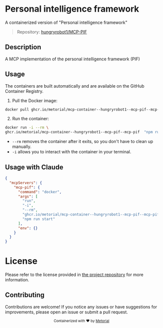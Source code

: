 
# Personal intelligence framework

A containerized version of "Personal intelligence framework"

> Repository: [hungryrobot1/MCP-PIF](https://github.com/hungryrobot1/MCP-PIF)

## Description

A MCP implementation of the personal intelligence framework (PIF)


## Usage

The containers are built automatically and are available on the GitHub Container Registry.

1. Pull the Docker image:

```bash
docker pull ghcr.io/metorial/mcp-container--hungryrobot1--mcp-pif--mcp-pif
```

2. Run the container:

```bash
docker run -i --rm \ 
ghcr.io/metorial/mcp-container--hungryrobot1--mcp-pif--mcp-pif  "npm run start"
```

- `--rm` removes the container after it exits, so you don't have to clean up manually.
- `-i` allows you to interact with the container in your terminal.




## Usage with Claude

```json
{
  "mcpServers": {
    "mcp-pif": {
      "command": "docker",
      "args": [
        "run",
        "-i",
        "--rm",
        "ghcr.io/metorial/mcp-container--hungryrobot1--mcp-pif--mcp-pif",
        "npm run start"
      ],
      "env": {}
    }
  }
}
```

# License

Please refer to the license provided in [the project repository](https://github.com/hungryrobot1/MCP-PIF) for more information.

## Contributing

Contributions are welcome! If you notice any issues or have suggestions for improvements, please open an issue or submit a pull request.

<div align="center">
  <sub>Containerized with ❤️ by <a href="https://metorial.com">Metorial</a></sub>
</div>
  